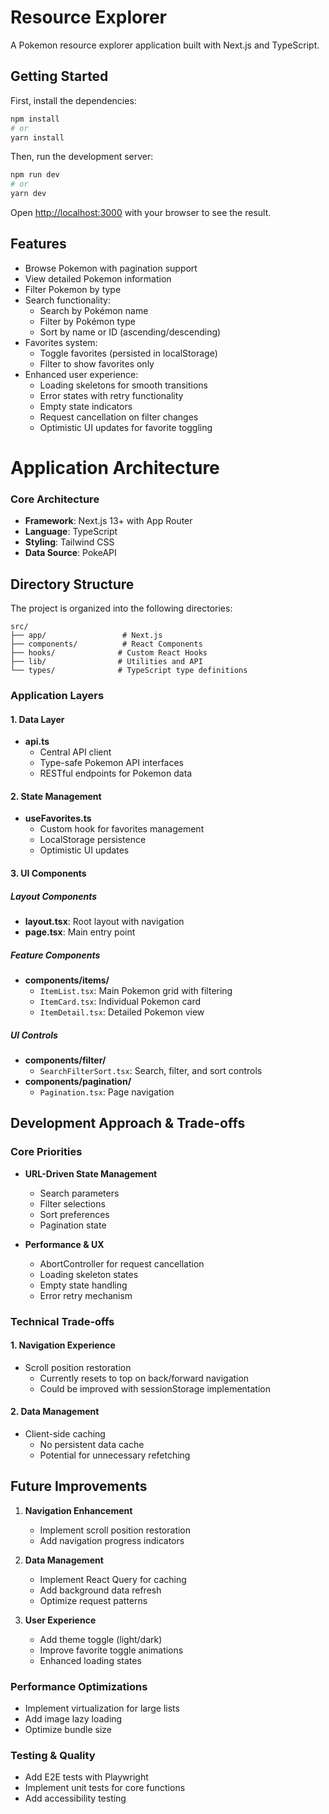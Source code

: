 # Resource Explorer

A Pokemon resource explorer application built with Next.js and TypeScript.

## Getting Started

First, install the dependencies:

```bash
npm install
# or
yarn install
```

Then, run the development server:

```bash
npm run dev
# or
yarn dev
```

Open [http://localhost:3000](http://localhost:3000) with your browser to see the result.

## Features

- Browse Pokemon with pagination support
- View detailed Pokemon information
- Filter Pokemon by type
- Search functionality:
  - Search by Pokémon name
  - Filter by Pokémon type
  - Sort by name or ID (ascending/descending)
- Favorites system:
  - Toggle favorites (persisted in localStorage)
  - Filter to show favorites only
- Enhanced user experience:
  - Loading skeletons for smooth transitions
  - Error states with retry functionality
  - Empty state indicators
  - Request cancellation on filter changes
  - Optimistic UI updates for favorite toggling

# Application Architecture

### Core Architecture
- **Framework**: Next.js 13+ with App Router
- **Language**: TypeScript
- **Styling**: Tailwind CSS
- **Data Source**: PokeAPI

## Directory Structure

The project is organized into the following directories:

```
src/
├── app/                 # Next.js
├── components/          # React Components
├── hooks/              # Custom React Hooks
├── lib/                # Utilities and API
└── types/              # TypeScript type definitions
```


### Application Layers

#### 1. Data Layer
- **api.ts**
  - Central API client
  - Type-safe Pokemon API interfaces
  - RESTful endpoints for Pokemon data

#### 2. State Management
- **useFavorites.ts**
  - Custom hook for favorites management
  - LocalStorage persistence
  - Optimistic UI updates

#### 3. UI Components

##### Layout Components
- **layout.tsx**: Root layout with navigation
- **page.tsx**: Main entry point

##### Feature Components
- **components/items/**
  - `ItemList.tsx`: Main Pokemon grid with filtering
  - `ItemCard.tsx`: Individual Pokemon card
  - `ItemDetail.tsx`: Detailed Pokemon view

##### UI Controls
- **components/filter/**
  - `SearchFilterSort.tsx`: Search, filter, and sort controls
- **components/pagination/**
  - `Pagination.tsx`: Page navigation

## Development Approach & Trade-offs

### Core Priorities
- **URL-Driven State Management**
  - Search parameters
  - Filter selections
  - Sort preferences
  - Pagination state

- **Performance & UX**
  - AbortController for request cancellation
  - Loading skeleton states
  - Empty state handling
  - Error retry mechanism

### Technical Trade-offs

#### 1. Navigation Experience
- Scroll position restoration
  - Currently resets to top on back/forward navigation
  - Could be improved with sessionStorage implementation

#### 2. Data Management
- Client-side caching
  - No persistent data cache
  - Potential for unnecessary refetching

## Future Improvements

1. **Navigation Enhancement**
   - Implement scroll position restoration
   - Add navigation progress indicators

2. **Data Management**
   - Implement React Query for caching
   - Add background data refresh
   - Optimize request patterns

3. **User Experience**
   - Add theme toggle (light/dark)
   - Improve favorite toggle animations
   - Enhanced loading states

### Performance Optimizations
- Implement virtualization for large lists
- Add image lazy loading
- Optimize bundle size

### Testing & Quality
- Add E2E tests with Playwright
- Implement unit tests for core functions
- Add accessibility testing



